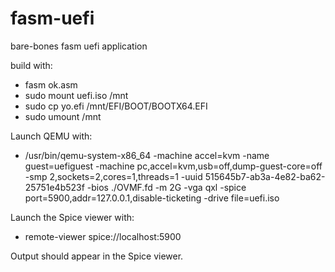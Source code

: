 # fasm-uefi
bare-bones fasm uefi application

build with:
* fasm ok.asm
* sudo mount uefi.iso /mnt
* sudo cp yo.efi /mnt/EFI/BOOT/BOOTX64.EFI
* sudo umount /mnt

Launch QEMU with:

* /usr/bin/qemu-system-x86_64 -machine accel=kvm -name guest=uefiguest -machine pc,accel=kvm,usb=off,dump-guest-core=off  -smp 2,sockets=2,cores=1,threads=1 -uuid 515645b7-ab3a-4e82-ba62-25751e4b523f -bios ./OVMF.fd -m 2G  -vga qxl -spice port=5900,addr=127.0.0.1,disable-ticketing -drive file=uefi.iso 

Launch the Spice viewer with:
* remote-viewer spice://localhost:5900

Output should appear in the Spice viewer.





